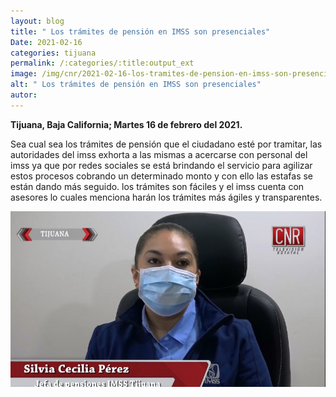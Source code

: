 ```yaml
---
layout: blog
title: " Los trámites de pensión en IMSS son presenciales"
Date: 2021-02-16
categories: tijuana
permalink: /:categories/:title:output_ext
image: /img/cnr/2021-02-16-los-tramites-de-pension-en-imss-son-presenciales.jpg
alt: " Los trámites de pensión en IMSS son presenciales"
autor:
---
```


**Tijuana, Baja California; Martes 16 de febrero del 2021.** 

Sea cual sea los trámites de pensión que el ciudadano esté por tramitar, las autoridades del imss exhorta a las mismas a acercarse con personal del imss ya que por redes sociales se está brindando el servicio para agilizar estos procesos cobrando un determinado monto y con ello las estafas se están dando más seguido. los trámites son fáciles y el imss cuenta con asesores lo cuales menciona harán los trámites más ágiles y transparentes.

<div id="carouselExampleSlidesOnly" class="carousel slide" data-ride="carousel">
  <div class="carousel-inner">
    <div class="carousel-item active">
       <img class="d-block w-100" src="/img/cnr/2021-02-16-los-tramites-de-pension-en-imss-son-presenciales.jpg" loading="lazy"  alt=" Los trámites de pensión en IMSS son presenciales">
    </div>
  </div>
</div>